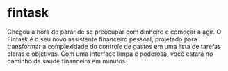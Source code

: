 # fintask
Chegou a hora de parar de se preocupar com dinheiro e começar a agir. O Fintask é o seu novo assistente financeiro pessoal, projetado para transformar a complexidade do controle de gastos em uma lista de tarefas claras e objetivas. Com uma interface limpa e poderosa, você estará no caminho da saúde financeira em minutos.
